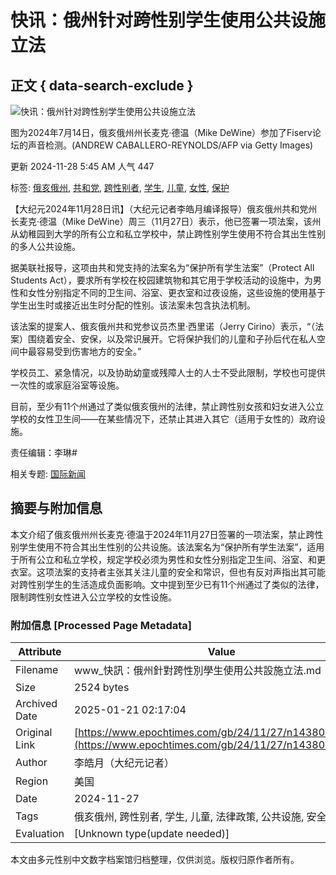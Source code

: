 # 快讯：俄州针对跨性别学生使用公共设施立法

## 正文 { data-search-exclude }


![快讯：俄州针对跨性别学生使用公共设施立法](https://i.epochtimes.com/assets/uploads/2024/08/id14309148-GettyImages-2161443341-600x400.jpg)

图为2024年7月14日，俄亥俄州州长麦克·德温（Mike DeWine）参加了Fiserv论坛的声音检测。(ANDREW CABALLERO-REYNOLDS/AFP via Getty Images)

更新 2024-11-28 5:45 AM 人气 447

标签: [俄亥俄州](https://www.epochtimes.com/gb/tag/%E4%BF%84%E4%BA%A5%E4%BF%84%E5%B7%9E.html), [共和党](https://www.epochtimes.com/gb/tag/%E5%85%B1%E5%92%8C%E5%85%9A.html), [跨性别者](https://www.epochtimes.com/gb/tag/%E8%B7%A8%E6%80%A7%E5%88%AB%E8%80%85.html), [学生](https://www.epochtimes.com/gb/tag/%E5%AD%A6%E7%94%9F.html), [儿童](https://www.epochtimes.com/gb/tag/%E5%84%BF%E7%AB%A5.html), [女性](https://www.epochtimes.com/gb/tag/%E5%A5%B3%E6%80%A7.html), [保护](https://www.epochtimes.com/gb/tag/%E4%BF%9D%E6%8A%A4.html)

【大纪元2024年11月28日讯】（大纪元记者李皓月编译报导）俄亥俄州共和党州长麦克‧德温（Mike DeWine）周三（11月27日）表示，他已签署一项法案，该州从幼稚园到大学的所有公立和私立学校中，禁止跨性别学生使用不符合其出生性别的多人公共设施。

据美联社报导，这项由共和党支持的法案名为“保护所有学生法案”（Protect All Students Act），要求所有学校在校园建筑物和其它用于学校活动的设施中，为男性和女性分别指定不同的卫生间、浴室、更衣室和过夜设施，这些设施的使用基于学生出生时或接近出生时分配的性别。该法案未包含执法机制。

该法案的提案人、俄亥俄州共和党参议员杰里‧西里诺（Jerry Cirino）表示，“（法案）围绕着安全、安保，以及常识展开。它将保护我们的儿童和子孙后代在私人空间中最容易受到伤害地方的安全。”

学校员工、紧急情况，以及协助幼童或残障人士的人士不受此限制，学校也可提供一次性的或家庭浴室等设施。

目前，至少有11个州通过了类似俄亥俄州的法律，禁止跨性别女孩和妇女进入公立学校的女性卫生间——在某些情况下，还禁止其进入其它（适用于女性的）政府设施。

责任编辑：李琳#

相关专题: [国际新闻](https://www.epochtimes.com/gb/nf4321.htm)
<!-- tcd_original_link https://www.epochtimes.com/gb/24/11/27/n14380127.htm -->


## 摘要与附加信息

<!-- tcd_abstract -->
本文介绍了俄亥俄州州长麦克·德温于2024年11月27日签署的一项法案，禁止跨性别学生使用不符合其出生性别的公共设施。该法案名为“保护所有学生法案”，适用于所有公立和私立学校，规定学校必须为男性和女性分别指定卫生间、浴室、和更衣室。这项法案的支持者主张其关注儿童的安全和常识，但也有反对声指出其可能对跨性别学生的生活造成负面影响。文中提到至少已有11个州通过了类似的法律，限制跨性别女性进入公立学校的女性设施。
<!-- tcd_abstract_end -->

### 附加信息 [Processed Page Metadata]

| Attribute       | Value                                  |
|-----------------|----------------------------------------|
| Filename        | www_快訊：俄州針對跨性別學生使用公共設施立法.md                             |
| Size            | 2524 bytes                           |
| Archived Date   | 2025-01-21 02:17:04                             |
| Original Link   | [https://www.epochtimes.com/gb/24/11/27/n14380127.htm](https://www.epochtimes.com/gb/24/11/27/n14380127.htm)                       |
| Author          | 李皓月（大纪元记者）                               |
| Region          | 美国                               |
| Date            | 2024-11-27                                 |
| Tags            | 俄亥俄州, 跨性别者, 学生, 儿童, 法律政策, 公共设施, 安全                                 |
| Evaluation            | [Unknown type(update needed)]                                 |
<!-- tcd_table_end -->

本文由多元性别中文数字档案馆归档整理，仅供浏览。版权归原作者所有。
